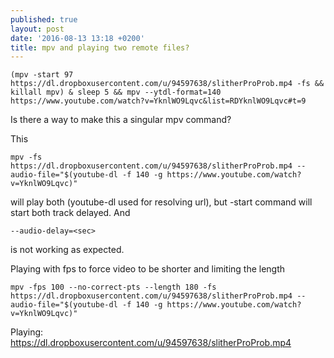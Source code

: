 ```yaml
---
published: true
layout: post
date: '2016-08-13 13:18 +0200'
title: mpv and playing two remote files?
---
```


    (mpv -start 97 https://dl.dropboxusercontent.com/u/94597638/slitherProProb.mp4 -fs && killall mpv) & sleep 5 && mpv --ytdl-format=140 https://www.youtube.com/watch?v=YknlWO9Lqvc&list=RDYknlWO9Lqvc#t=9

Is there a way to make this a singular mpv command?

This

    mpv -fs https://dl.dropboxusercontent.com/u/94597638/slitherProProb.mp4 --audio-file="$(youtube-dl -f 140 -g https://www.youtube.com/watch?v=YknlWO9Lqvc)"
    
will play both (youtube-dl used for resolving url), but -start command will start both track delayed. And  

    --audio-delay=<sec> 
    
is not working as expected.

Playing with fps to force video to be shorter and limiting the length 

    mpv -fps 100 --no-correct-pts --length 180 -fs https://dl.dropboxusercontent.com/u/94597638/slitherProProb.mp4 --audio-file="$(youtube-dl -f 140 -g https://www.youtube.com/watch?v=YknlWO9Lqvc)"
Playing: https://dl.dropboxusercontent.com/u/94597638/slitherProProb.mp4
